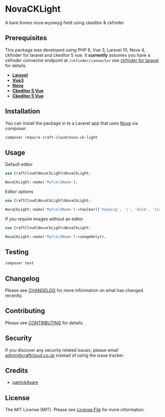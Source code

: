 #  NovaCKLight

A bare bones nova wysiwyg field using ckeditor & ckfinder

## Prerequisites

This package was developed using PHP 8, Vue 3, Laravel 10, Nova 4, ckfinder for laravel and ckeditor 5 vue. It **currently** assumes you have a ckfinder connector endpoint at `/ckfinder/connector` see [ckfinder for laravel](https://github.com/ckfinder/ckfinder-laravel-package) for details.

- **[Laravel](https://laravel.com/)**
- **[Vue3](https://vuejs.org/)**
- **[Nova](https://nova.laravel.com/docs/4.0/installation.html)**
- **[Ckeditor 5 Vue](https://github.com/ckeditor/ckeditor5-vue)**
- **[Ckeditor 5 Vue](https://github.com/ckeditor/ckeditor5-vue)**

## Installation

You can install the package in to a Laravel app that uses [Nova](https://nova.laravel.com) via composer:

```bash
composer require craft-cloud/nova-ck-light
```

## Usage

Default editor

```php
use CraftCloud\NovaCkLight\NovaCkLight;

NovaCkLight::make('MyFieldName'),
```

Editor options
```php
use CraftCloud\NovaCkLight\NovaCkLight;

NovaCkLight::make('MyFieldName')->toolbar(['heading', '|', 'bold', 'italic', 'link']),
```

If you require images without an editor

```php
use CraftCloud\NovaCkLight\NovaCkLight;

NovaCkLight::make('MyFieldName')->imageOnly(),
```
## Testing

``` bash
composer test
```

## Changelog

Please see [CHANGELOG](CHANGELOG.md) for more information on what has changed recently.

## Contributing

Please see [CONTRIBUTING](https://github.com/craft-cloud/nova-ck-light/blob/main/CONTRIBUTING.md) for details.

## Security

If you discover any security related issues, please email admin@craftcloud.co.uk instead of using the issue tracker.

## Credits

- [patrickAsare](https://github.com/patrickAsare)

## License

The MIT License (MIT). Please see [License File](LICENSE.md) for more information.
